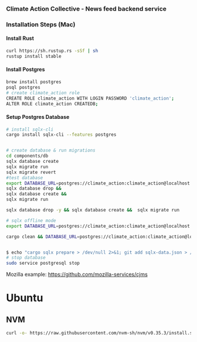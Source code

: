 ### Climate Action Collective - News feed backend service

### Installation Steps (Mac)

#### Install Rust
```sh
curl https://sh.rustup.rs -sSf | sh
rustup install stable
```

#### Install Postgres
```sh
brew install postgres
psql postgres
# create climate_action role
CREATE ROLE climate_action WITH LOGIN PASSWORD 'climate_action';
ALTER ROLE climate_action CREATEDB;
```

#### Setup Postgres Database
```sh
# install sqlx-cli
cargo install sqlx-cli --features postgres


# create database & run migrations
cd components/db
sqlx database create
sqlx migrate run
sqlx migrate revert
#test database
export DATABASE_URL=postgres://climate_action:climate_action@localhost:5432/climate_action_test 
sqlx database drop &&  
sqlx database create &&  
sqlx migrate run

sqlx database drop -y && sqlx database create &&  sqlx migrate run

# sqlx offline mode
export DATABASE_URL=postgres://climate_action:climate_action@localhost:5432/climate_action  cargo sqlx prepare 

cargo clean && DATABASE_URL=postgres://climate_action:climate_action@localhost:5432/climate_action cargo sqlx prepare --merged


$ echo "cargo sqlx prepare > /dev/null 2>&1; git add sqlx-data.json > /dev/null" > .git/hooks/pre-commit 
# stop database
sudo service postgresql stop
```
Mozilla example: https://github.com/mozilla-services/cjms

# Ubuntu

## NVM
```bash
curl -o- https://raw.githubusercontent.com/nvm-sh/nvm/v0.35.3/install.sh | bash
```